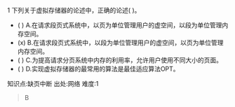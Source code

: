 1
下列关于虚拟存储器的论述中，正确的论述( )。
- ( ) A.在请求段页式系统中，以页为单位管理用户的虚空间，以段为单位管理内存空间。
- (x) B.在请求段页式系统中，以段为单位管理用户的虚空间，以页为单位管理内存空间。
- ( ) C.为提高请求分页系统中内存的利用率，允许用户使用不同大小的页面。
- ( ) D.实现虚拟存储器的最常用的算法是最佳适应算法OPT。

知识点:缺页中断
出处:网络
难度:1
> B
